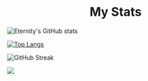 <h1 align="center" color="#FF8706">My Stats
</h1>

![Eternity's GitHub stats](https://github-readme-stats.vercel.app/api?username=eternity2745&count_private=true&show_icons=true&theme=tokyonight)

[![Top Langs](https://github-readme-stats.vercel.app/api/top-langs/?username=eternity2745)](https://github.com/anuraghazra/github-readme-stats)

![GitHub Streak](http://github-readme-streak-stats.herokuapp.com?user=eternity2745&theme=onedark_duo&date_format=j%20M%5B%20Y%5D)

![](https://github-profile-summary-cards.vercel.app/api/cards/profile-details?username=eternity2745&theme=tokyonight)
